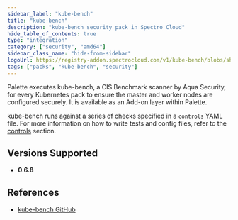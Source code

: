 ```yaml
---
sidebar_label: "kube-bench"
title: "kube-bench"
description: "kube-bench security pack in Spectro Cloud"
hide_table_of_contents: true
type: "integration"
category: ["security", "amd64"]
sidebar_class_name: "hide-from-sidebar"
logoUrl: https://registry-addon.spectrocloud.com/v1/kube-bench/blobs/sha256:28c233e5ad884d5356a183c37f323263eb4acca860c28b326ecd99094b500c31?type=image/png
tags: ["packs", "kube-bench", "security"]
---
```


Palette executes kube-bench, a CIS Benchmark scanner by Aqua Security, for every Kubernetes pack to ensure the master
and worker nodes are configured securely. It is available as an Add-on layer within Palette.

kube-bench runs against a series of checks specified in a `controls` YAML file. For more information on how to write
tests and config files, refer to the [controls](https://github.com/aquasecurity/kube-bench/blob/main/docs/controls.md)
section.

## Versions Supported

<Tabs queryString="versions">

<TabItem label="0.6.x" value="0.6.x">

- **0.6.8**

</TabItem>
</Tabs>

## References

- [kube-bench GitHub](https://github.com/aquasecurity/kube-bench/blob/main/docs/running.md#running-kube-bench)
